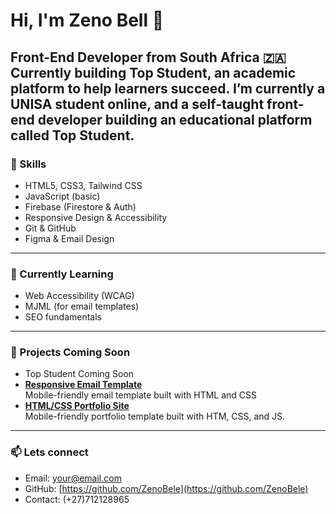 # Hi, I'm Zeno Bell 👋  
**Front-End Developer** from South Africa 🇿🇦  
Currently building **Top Student**, an academic platform to help learners succeed.
I’m currently a UNISA student online, and a self-taught front-end developer building an educational platform called **Top Student**.
---

### 🚀 Skills
- HTML5, CSS3, Tailwind CSS
- JavaScript (basic)
- Firebase (Firestore & Auth)
- Responsive Design & Accessibility
- Git & GitHub
- Figma & Email Design

---

### 🌱 Currently Learning
- Web Accessibility (WCAG)
- MJML (for email templates)
- SEO fundamentals

---

### 🔧 Projects Coming Soon
- Top Student Coming Soon
- **[Responsive Email Template](https://zenobele.github.io/responsive-email-template/)**  
  Mobile-friendly email template built with HTML and CSS
- **[HTML/CSS Portfolio Site](https://zenobele.github.io/zeno-portfolio/)**  
  Mobile-friendly portfolio template built with HTM, CSS, and JS.

---

### 📫 Lets connect
- Email: [your@email.com](mailto:belevhulenda57@gmail.com)
- GitHub: [https://github.com/ZenoBele](https://github.com/ZenoBele)
- Contact: (+27)712128965
